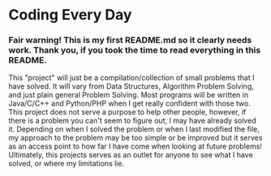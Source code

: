 # Coding Every Day
### Fair warning! This is my first README.md so it clearly needs work. Thank you, if you took the time to read everything in this README.
This "project" will just be a compilation/collection of small problems that I have solved. It will vary from Data Structures, Algorithm Problem Solving, and just plain general Problem Solving. Most programs will be written in Java/C/C++ and Python/PHP when I get really confident with those two. This project does not serve a purpose to help other people, however, if there is a problem you can't seem to figure out, I may have already solved it. Depending on when I solved the problem or when I last modified the file, my approach to the problem may be too simple or be improved but it serves as an access point to how far I have come when looking at future problems! Ultimately, this projects serves as an outlet for anyone to see what I have solved, or where my limitations lie.
